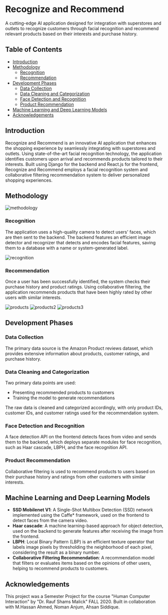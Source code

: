 # Recognize and Recommend

A cutting-edge AI application designed for integration with superstores and outlets to recognize customers through facial recognition and recommend relevant products based on their interests and purchase history.

## Table of Contents

- [Introduction](#introduction)
- [Methodology](#methodology)
  - [Recognition](#recognition)
  - [Recommendation](#recommendation)
- [Development Phases](#development-phases)
  - [Data Collection](#data-collection)
  - [Data Cleaning and Categorization](#data-cleaning-and-categorization)
  - [Face Detection and Recognition](#face-detection-and-recognition)
  - [Product Recommendation](#product-recommendation)
- [Machine Learning and Deep Learning Models](#machine-learning-and-deep-learning-models)
- [Acknowledgements](#acknowledgements)

## Introduction

Recognize and Recommend is an innovative AI application that enhances the shopping experience by seamlessly integrating with superstores and outlets. Using state-of-the-art facial recognition technology, the application identifies customers upon arrival and recommends products tailored to their interests. Built using Django for the backend and React.js for the frontend, Recognize and Recommend employs a facial recognition system and collaborative filtering recommendation system to deliver personalized shopping experiences.

## Methodology

![methodology](public/image8.png)

### Recognition

The application uses a high-quality camera to detect users' faces, which are then sent to the backend. The backend features an efficient image detector and recognizer that detects and encodes facial features, saving them to a database with a name or system-generated label.

![recognition](public/image2.png)

### Recommendation

Once a user has been successfully identified, the system checks their purchase history and product ratings. Using collaborative filtering, the application recommends products that have been highly rated by other users with similar interests.

![products](public/image1.png)
![products2](public/image5.png)
![products3](public/image6.png)

## Development Phases

### Data Collection

The primary data source is the Amazon Product reviews dataset, which provides extensive information about products, customer ratings, and purchase history.

### Data Cleaning and Categorization

Two primary data points are used:
- Presenting recommended products to customers
- Training the model to generate recommendations

The raw data is cleaned and categorized accordingly, with only product IDs, customer IDs, and customer ratings used for the recommendation system.

### Face Detection and Recognition

A face detection API on the frontend detects faces from video and sends them to the backend, which deploys separate modules for face recognition, such as Haar cascade, LBPH, and the face recognition API.

### Product Recommendation

Collaborative filtering is used to recommend products to users based on their purchase history and ratings from other customers with similar interests.

## Machine Learning and Deep Learning Models

- **SSD Mobilenet V1**: A Single-Shot Multibox Detection (SSD) network implemented using the Caffe* framework, used on the frontend to detect faces from the camera video.
- **Haar cascade**: A machine learning-based approach for object detection, used on the backend to generate features after receiving the image from the frontend.
- **LBPH**: Local Binary Pattern (LBP) is an efficient texture operator that labels image pixels by thresholding the neighborhood of each pixel, considering the result as a binary number.
- **Collaborative Filtering Recommendation**: A recommendation model that filters or evaluates items based on the opinions of other users, helping to recommend products to customers.

## Acknowledgements

This project was a Semester Project for the course "Human Computer Interaction" by "Dr. Rauf Shams Malick" FALL 2020. Built in collaboration with M.Hassan Ahmed, Noman Anjum, Ahsan Siddique.
